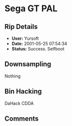 # Sega GT PAL

## Rip Details

- **User:** Yursoft
- **Date:** 2001-05-25 07:54:34
- **Status:** Success. Selfboot

## Downsampling

Nothing

## Bin Hacking

DaHack CDDA

## Comments



